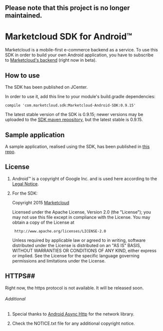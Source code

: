 ## Please note that this project is no longer maintained.



# Marketcloud SDK for Android™

Marketcloud is a mobile-first e-commerce backend as a service. To use this SDK in order to build your own Android application, you have to subscribe to [Marketcloud's backend](http://www.marketcloud.it) (right now in beta).

## How to use ##

The SDK has been published on JCenter.

In order to use it, add this line to your module's build.gradle dependencies:

```compile 'com.marketcloud.sdk:Marketcloud-Android-SDK:0.9.15' ```

The latest stable version of the SDK is 0.9.15; newer versions may be uploaded to the [SDK maven repository](https://bintray.com/marketcloud/maven/Marketcloud-Android-SDK), but the latest stable is 0.9.15.

## Sample application ##

A sample application, realised using the SDK, has been published in [this repo](https://github.com/Marketcloud/marketcloud-android-sample.git).

## License ##

1. Android™ is a copyright of Google Inc. and is used here according to the [Legal Notice](http://developer.android.com/legal.html).

2. For the SDK:

    Copyright 2015 [Marketcloud](http://www.marketcloud.it)
    
    Licensed under the Apache License, Version 2.0 (the "License");
    you may not use this file except in compliance with the License.
    You may obtain a copy of the License at
    
        http://www.apache.org/licenses/LICENSE-2.0
    
    Unless required by applicable law or agreed to in writing, software
    distributed under the License is distributed on an "AS IS" BASIS,
    WITHOUT WARRANTIES OR CONDITIONS OF ANY KIND, either express or implied.
    See the License for the specific language governing permissions and
    limitations under the License.
    
## HTTPS##
Right now, the https protocol is not available. It will be released soon.


###### Additional ######

1. Special thanks to [Android Async Http](https://github.com/loopj/android-async-http) for the network library. 

2. Check the NOTICE.txt file for any additional copyright notice.
